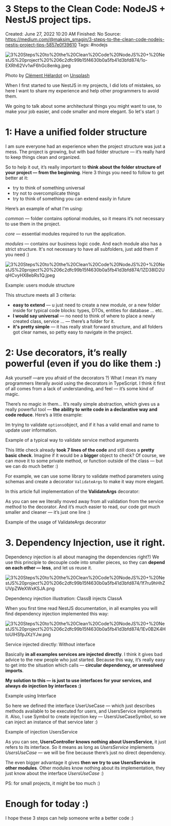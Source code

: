 # 3 Steps to the Clean Code: NodeJS + NestJS project tips.

Created: June 27, 2022 10:20 AM
Finished: No
Source: https://medium.com/@maksim_smagin/3-steps-to-the-clean-code-nodejs-nestjs-project-tips-5857e0f39610
Tags: #nodejs

![3%20Steps%20to%20the%20Clean%20Code%20NodeJS%20+%20NestJS%20project%20%206c2dfc99b15f4630b0a5fb41d3bfd874/1o-EXRh62Vv1wF6hGc8enkg.jpeg](3%20Steps%20to%20the%20Clean%20Code%20NodeJS%20+%20NestJS%20project%20%206c2dfc99b15f4630b0a5fb41d3bfd874/1o-EXRh62Vv1wF6hGc8enkg.jpeg)

Photo by [Clément Hélardot](https://unsplash.com/es/@clemhlrdt?utm_source=unsplash&utm_medium=referral&utm_content=creditCopyText) on [Unsplash](https://unsplash.com/s/photos/programming-code?utm_source=unsplash&utm_medium=referral&utm_content=creditCopyText)

When I first started to use NestJS in my projects, I did lots of mistakes, so here I want to share my experience and help other programmers to avoid them.

We going to talk about some architectural things you might want to use, to make your job easier, and code smaller and more elegant. So let's start :)

# 1: Have a unified folder structure

I am sure everyone had an experience when the project structure was just a mess. The project is growing, but with bad folder structure — it’s really hard to keep things clean and organized.

So to help it out, it’s really important to **think about the folder structure of your project — from the beginning**. Here 3 things you need to follow to get better at it:

- try to think of something universal
- try not to overcomplicate things
- try to think of something you can extend easily in future

Here’s an example of what I'm using:

*common* — folder contains optional modules, so it means it’s not necessary to use them in the project.

*core* — essential modules required to run the application.

*modules* — contains our business logic code. And each module also has a strict structure. It's not necessary to have all subfolders, just add them if you need :)

![3%20Steps%20to%20the%20Clean%20Code%20NodeJS%20+%20NestJS%20project%20%206c2dfc99b15f4630b0a5fb41d3bfd874/1ZD38lD2UqHCvyHX8ebRs1Q.jpeg](3%20Steps%20to%20the%20Clean%20Code%20NodeJS%20+%20NestJS%20project%20%206c2dfc99b15f4630b0a5fb41d3bfd874/1ZD38lD2UqHCvyHX8ebRs1Q.jpeg)

Example: users module structure

This structure meets all 3 criteria:

- **easy to extend** — u just need to create a new module, or a new folder inside for typical code blocks: types, DTOs, entities for database … etc.
- **I would say universal** — no need to think of where to place a newly created class, service … — there’s a folder for it.
- **it's pretty simple** — it has really strait forward structure, and all folders got clear names, so petty easy to navigate in the project.

# 2: Use decorators, it’s really powerful (even if you do like them :)

Ask yourself —are you afraid of the decorators ?) What I mean it’s many programmers literally avoid using the decorators in TypeScript. I think it first of all comes from a lack of understanding, and feel — it’s some kind of magic.

There’s no magic in them… It’s really simple abstraction, which gives us a really powerful tool — **the ability to write code in a declarative way and code reduce**. Here’s a little example:

Im trying to validate `options`object, and if it has a valid email and name to update user information.

Example of a typical way to validate service method arguments

This little check already **took 7 lines of the code** and still does a **pretty basic check**. Imagine if it would be a **bigger** object to check? Of course, we can move it to some private method, or function outside of the class — but we can do much better :)

For example, we can use some library to validate method parameters using schemas and create a decorator `ValidateArgs` to make it way more elegant.

In this article full implementation of the **ValidateArgs** decorator:

As you can see we literally moved away from all validation from the service method to the decorator. And it’s much easier to read, our code got much smaller and cleaner — it’s just one line :)

Example of the usage of ValidateArgs decorator

# 3. Dependency Injection, use it right.

Dependency injection is all about managing the dependencies right?) We use this principle to decouple code into smaller pieces, so they can **depend on each other — less**, and let us reuse it.

![3%20Steps%20to%20the%20Clean%20Code%20NodeJS%20+%20NestJS%20project%20%206c2dfc99b15f4630b0a5fb41d3bfd874/1f7ru9hHhZUVpZWeXWxKSJA.png](3%20Steps%20to%20the%20Clean%20Code%20NodeJS%20+%20NestJS%20project%20%206c2dfc99b15f4630b0a5fb41d3bfd874/1f7ru9hHhZUVpZWeXWxKSJA.png)

Dependency injection illustration: ClassB injects ClassA

When you first time read NestJS documentation, in all examples you will find dependency injection implemented this way:

![3%20Steps%20to%20the%20Clean%20Code%20NodeJS%20+%20NestJS%20project%20%206c2dfc99b15f4630b0a5fb41d3bfd874/1Ev0B2K4HtoUIHSfpJXzYJw.png](3%20Steps%20to%20the%20Clean%20Code%20NodeJS%20+%20NestJS%20project%20%206c2dfc99b15f4630b0a5fb41d3bfd874/1Ev0B2K4HtoUIHSfpJXzYJw.png)

Service injected directly: Without interface

Basically **in all examples services are injected directly**. I think it gives bad advice to the new people who just started. Because this way, it’s really easy to get into the situation which calls — **circular dependency, or unresolved imports**.

**My solution to this — is just to use interfaces for your services, and always do injection by interfaces :)**

Example using Interface

So here we defined the interface UserUseCase — which just describes methods available to be executed for users, and UsersService implements it. Also, I use Symbol to create injection key — UsersUseCaseSymbol, so we can inject an instance of that service later :)

Example of injection UsersService

As you can see, **UsersController knows nothing about UsersService**, it just refers to its interface. So it means as long as *UsersService* implements *UsersUseCase* — we will be fine because there’s just no direct dependency.

The even bigger advantage it gives **then we try to use UsersService in other modules**. Other modules know nothing about its implementation, they just know about the interface *UsersUseCase* :)

PS: for small projects, it might be too much :)

# Enough for today :)

I hope these 3 steps can help someone write a better code :)